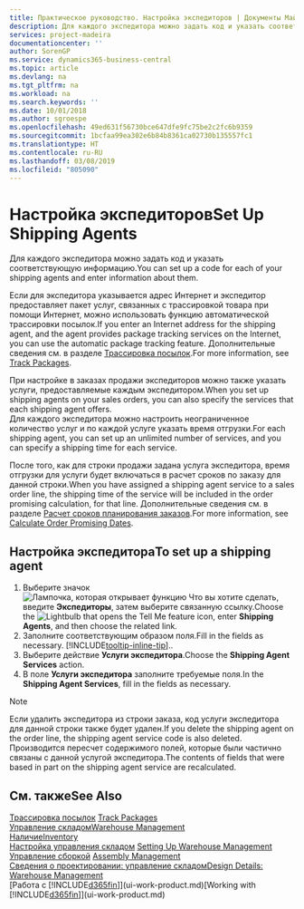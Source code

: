 ```yaml
---
title: Практическое руководство. Настройка экспедиторов | Документы Майкрософт
description: Для каждого экспедитора можно задать код и указать соответствующую информацию.
services: project-madeira
documentationcenter: ''
author: SorenGP
ms.service: dynamics365-business-central
ms.topic: article
ms.devlang: na
ms.tgt_pltfrm: na
ms.workload: na
ms.search.keywords: ''
ms.date: 10/01/2018
ms.author: sgroespe
ms.openlocfilehash: 49ed631f56730bce647dfe9fc75be2c2fc6b9359
ms.sourcegitcommit: 1bcfaa99ea302e6b84b8361ca02730b135557fc1
ms.translationtype: HT
ms.contentlocale: ru-RU
ms.lasthandoff: 03/08/2019
ms.locfileid: "805090"
---
```

# <a name="set-up-shipping-agents"></a><span data-ttu-id="bc73f-103">Настройка экспедиторов</span><span class="sxs-lookup"><span data-stu-id="bc73f-103">Set Up Shipping Agents</span></span>
<span data-ttu-id="bc73f-104">Для каждого экспедитора можно задать код и указать соответствующую информацию.</span><span class="sxs-lookup"><span data-stu-id="bc73f-104">You can set up a code for each of your shipping agents and enter information about them.</span></span>  

<span data-ttu-id="bc73f-105">Если для экспедитора указывается адрес Интернет и экспедитор предоставляет пакет услуг, связанных с трассировкой товара при помощи Интернет, можно использовать функцию автоматической трассировки посылок.</span><span class="sxs-lookup"><span data-stu-id="bc73f-105">If you enter an Internet address for the shipping agent, and the agent provides package tracking services on the Internet, you can use the automatic package tracking feature.</span></span> <span data-ttu-id="bc73f-106">Дополнительные сведения см. в разделе [Трассировка посылок](sales-how-track-packages.md).</span><span class="sxs-lookup"><span data-stu-id="bc73f-106">For more information, see [Track Packages](sales-how-track-packages.md).</span></span>

<span data-ttu-id="bc73f-107">При настройке в заказах продажи экспедиторов можно также указать услуги, предоставляемые каждым экспедитором.</span><span class="sxs-lookup"><span data-stu-id="bc73f-107">When you set up shipping agents on your sales orders, you can also specify the services that each shipping agent offers.</span></span>  
<span data-ttu-id="bc73f-108">Для каждого экспедитора можно настроить неограниченное количество услуг и по каждой услуге указать время отгрузки.</span><span class="sxs-lookup"><span data-stu-id="bc73f-108">For each shipping agent, you can set up an unlimited number of services, and you can specify a shipping time for each service.</span></span>  

<span data-ttu-id="bc73f-109">После того, как для строки продажи задана услуга экспедитора, время отгрузки для услуги будет включаться в расчет сроков по заказу для данной строки.</span><span class="sxs-lookup"><span data-stu-id="bc73f-109">When you have assigned a shipping agent service to a sales order line, the shipping time of the service will be included in the order promising calculation, for that line.</span></span> <span data-ttu-id="bc73f-110">Дополнительные сведения см. в разделе [Расчет сроков планирования заказов](sales-how-to-calculate-order-promising-dates.md).</span><span class="sxs-lookup"><span data-stu-id="bc73f-110">For more information, see [Calculate Order Promising Dates](sales-how-to-calculate-order-promising-dates.md).</span></span>

## <a name="to-set-up-a-shipping-agent"></a><span data-ttu-id="bc73f-111">Настройка экспедитора</span><span class="sxs-lookup"><span data-stu-id="bc73f-111">To set up a shipping agent</span></span>  
1.  <span data-ttu-id="bc73f-112">Выберите значок ![Лампочка, которая открывает функцию Что вы хотите сделать](media/ui-search/search_small.png "Что вы хотите сделать"), введите **Экспедиторы**, затем выберите связанную ссылку.</span><span class="sxs-lookup"><span data-stu-id="bc73f-112">Choose the ![Lightbulb that opens the Tell Me feature](media/ui-search/search_small.png "Tell me what you want to do") icon, enter **Shipping Agents**, and then choose the related link.</span></span>  
2.  <span data-ttu-id="bc73f-113">Заполните соответствующим образом поля.</span><span class="sxs-lookup"><span data-stu-id="bc73f-113">Fill in the fields as necessary.</span></span> [!INCLUDE[tooltip-inline-tip](includes/tooltip-inline-tip_md.md)]<span data-ttu-id="bc73f-114">.</span><span class="sxs-lookup"><span data-stu-id="bc73f-114">.</span></span>  
3.  <span data-ttu-id="bc73f-115">Выберите действие **Услуги экспедитора**.</span><span class="sxs-lookup"><span data-stu-id="bc73f-115">Choose the **Shipping Agent Services** action.</span></span>
4. <span data-ttu-id="bc73f-116">В поле **Услуги экспедитора** заполните требуемые поля.</span><span class="sxs-lookup"><span data-stu-id="bc73f-116">In the **Shipping Agent Services**, fill in the fields as necessary.</span></span>

> [!NOTE]  
>  <span data-ttu-id="bc73f-117">Если удалить экспедитора из строки заказа, код услуги экспедитора для данной строки также будет удален.</span><span class="sxs-lookup"><span data-stu-id="bc73f-117">If you delete the shipping agent on the order line, the shipping agent service code is also deleted.</span></span> <span data-ttu-id="bc73f-118">Производится пересчет содержимого полей, которые были частично связаны с данной услугой экспедитора.</span><span class="sxs-lookup"><span data-stu-id="bc73f-118">The contents of fields that were based in part on the shipping agent service are recalculated.</span></span>  

## <a name="see-also"></a><span data-ttu-id="bc73f-119">См. также</span><span class="sxs-lookup"><span data-stu-id="bc73f-119">See Also</span></span>
<span data-ttu-id="bc73f-120">[Трассировка посылок](sales-how-track-packages.md)  </span><span class="sxs-lookup"><span data-stu-id="bc73f-120">[Track Packages](sales-how-track-packages.md)  </span></span>  
[<span data-ttu-id="bc73f-121">Управление складом</span><span class="sxs-lookup"><span data-stu-id="bc73f-121">Warehouse Management</span></span>](warehouse-manage-warehouse.md)  
[<span data-ttu-id="bc73f-122">Наличие</span><span class="sxs-lookup"><span data-stu-id="bc73f-122">Inventory</span></span>](inventory-manage-inventory.md)  
<span data-ttu-id="bc73f-123">[Настройка управления складом](warehouse-setup-warehouse.md)   </span><span class="sxs-lookup"><span data-stu-id="bc73f-123">[Setting Up Warehouse Management](warehouse-setup-warehouse.md)   </span></span>  
<span data-ttu-id="bc73f-124">[Управление сборкой](assembly-assemble-items.md)  </span><span class="sxs-lookup"><span data-stu-id="bc73f-124">[Assembly Management](assembly-assemble-items.md)  </span></span>  
[<span data-ttu-id="bc73f-125">Сведения о проектировании: управление складом</span><span class="sxs-lookup"><span data-stu-id="bc73f-125">Design Details: Warehouse Management</span></span>](design-details-warehouse-management.md)  
<span data-ttu-id="bc73f-126">[Работа с [!INCLUDE[d365fin](includes/d365fin_md.md)]](ui-work-product.md)</span><span class="sxs-lookup"><span data-stu-id="bc73f-126">[Working with [!INCLUDE[d365fin](includes/d365fin_md.md)]](ui-work-product.md)</span></span>  
